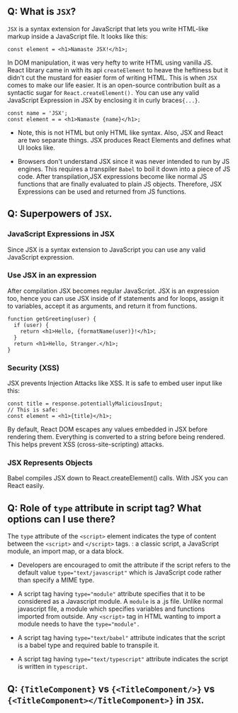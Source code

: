 ## Q: What is `JSX`?
`JSX` is a syntax extension for JavaScript that lets you write HTML-like markup inside a JavaScript file. It looks like this:
```
const element = <h1>Namaste JSX!</h1>;
```
In DOM manipulation, it was very hefty to write HTML using vanilla JS. React library came in with its api `createElement` to heave the heftiness but it didn't cut the mustard for easier form of writing HTML. This is when `JSX` comes to make our life easier. It is an open-source contribution built as a syntactic sugar for `React.createElement().`
You can use any valid JavaScript Expression in JSX by enclosing it in curly braces`{...}`.
```
const name = 'JSX';
const element = = <h1>Namaste {name}</h1>;
```

* Note, this is not HTML but only HTML like syntax. Also, JSX and React are two separate things. JSX produces React Elements and defines what UI looks like.

* Browsers don't understand JSX since it was never intended to run by JS engines. This requires a transpiler `Babel` to boil it down into a piece of JS code. After transpilation,JSX expressions become like normal JS functions that are finally evaluated to plain JS objects. Therefore, JSX Expressions can be used and returned from JS functions.

## Q: Superpowers of `JSX`.
### JavaScript Expressions in JSX
Since JSX is a syntax extension to JavaScript you can use any valid JavaScript expression.

### Use JSX in an expression
After compilation JSX becomes regular JavaScript. JSX is an expression too, hence you can use JSX inside of if statements and for loops, assign it to variables, accept it as arguments, and return it from functions.

```
function getGreeting(user) {
  if (user) {
    return <h1>Hello, {formatName(user)}!</h1>;
  }
  return <h1>Hello, Stranger.</h1>;
}
```
### Security (XSS)
JSX prevents Injection Attacks like XSS. It is safe to embed user input like this:
```
const title = response.potentiallyMaliciousInput;
// This is safe:
const element = <h1>{title}</h1>;
```
By default, React DOM escapes any values embedded in JSX before rendering them. Everything is converted to a string before being rendered. This helps prevent XSS (cross-site-scripting) attacks.
### JSX Represents Objects
Babel compiles JSX down to React.createElement() calls. With JSX you can React easily.

## Q: Role of `type` attribute in script tag? What options can I use there?

The `type` attribute of the `<script>` element indicates the type of content between the `<script>` and `</script>` tags. : a classic script, a JavaScript module, an import map, or a data block.

* Developers are encouraged to omit the attribute if the script refers to the default value `type="text/javascript"` which is JavaScript code rather than specify a MIME type.

* A script tag having `type="module"` attribute specifies that it to be considered as a Javascript module. A `module` is a .js file. Unlike normal javascript file, a module which specifies variables and functions imported from outside. Any `<script>` tag in HTML wanting to import a module needs to have the `type="module".
`
* A script tag having `type="text/babel"` attribute indicates that the script is a babel type and required bable to transpile it.

* A script tag having `type="text/typescript"` attribute indicates the script is written in `typescript.`

## Q: `{TitleComponent}` vs `{<TitleComponent/>}` vs `{<TitleComponent></TitleComponent>}` in `JSX`.


